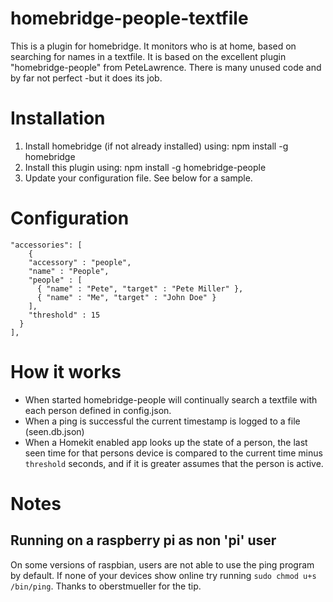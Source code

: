 # homebridge-people-textfile
This is a plugin for homebridge. It monitors who is at home, based on searching for names in a textfile.
It is based on the excellent plugin "homebridge-people" from PeteLawrence.
There is many unused code and by far not perfect -but it does its job.

# Installation

1. Install homebridge (if not already installed) using: npm install -g homebridge
2. Install this plugin using: npm install -g homebridge-people
3. Update your configuration file. See below for a sample.

# Configuration

```
"accessories": [
	{
    "accessory" : "people",
    "name" : "People",
    "people" : [
      { "name" : "Pete", "target" : "Pete Miller" },
      { "name" : "Me", "target" : "John Doe" }
    ],
    "threshold" : 15
  }
],
```

# How it works
* When started homebridge-people will continually search a textfile with each person defined in config.json.
* When a ping is successful the current timestamp is logged to a file (seen.db.json)
* When a Homekit enabled app looks up the state of a person, the last seen time for that persons device is compared to the current time minus ```threshold``` seconds, and if it is greater assumes that the person is active.

# Notes
## Running on a raspberry pi as non 'pi' user
On some versions of raspbian, users are not able to use the ping program by default.  If none of your devices show online try running ```sudo chmod u+s /bin/ping```.  Thanks to oberstmueller for the tip.
